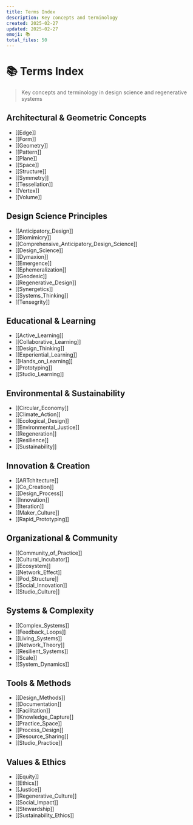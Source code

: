 ```yaml
---
title: Terms Index
description: Key concepts and terminology
created: 2025-02-27
updated: 2025-02-27
emoji: 📚
total_files: 50
---
```


# 📚 Terms Index

> Key concepts and terminology in design science and regenerative systems

## Architectural & Geometric Concepts
- [[Edge]]
- [[Form]]
- [[Geometry]]
- [[Pattern]]
- [[Plane]]
- [[Space]]
- [[Structure]]
- [[Symmetry]]
- [[Tessellation]]
- [[Vertex]]
- [[Volume]]

## Design Science Principles
- [[Anticipatory_Design]]
- [[Biomimicry]]
- [[Comprehensive_Anticipatory_Design_Science]]
- [[Design_Science]]
- [[Dymaxion]]
- [[Emergence]]
- [[Ephemeralization]]
- [[Geodesic]]
- [[Regenerative_Design]]
- [[Synergetics]]
- [[Systems_Thinking]]
- [[Tensegrity]]

## Educational & Learning
- [[Active_Learning]]
- [[Collaborative_Learning]]
- [[Design_Thinking]]
- [[Experiential_Learning]]
- [[Hands_on_Learning]]
- [[Prototyping]]
- [[Studio_Learning]]

## Environmental & Sustainability
- [[Circular_Economy]]
- [[Climate_Action]]
- [[Ecological_Design]]
- [[Environmental_Justice]]
- [[Regeneration]]
- [[Resilience]]
- [[Sustainability]]

## Innovation & Creation
- [[ARTchitecture]]
- [[Co_Creation]]
- [[Design_Process]]
- [[Innovation]]
- [[Iteration]]
- [[Maker_Culture]]
- [[Rapid_Prototyping]]

## Organizational & Community
- [[Community_of_Practice]]
- [[Cultural_Incubator]]
- [[Ecosystem]]
- [[Network_Effect]]
- [[Pod_Structure]]
- [[Social_Innovation]]
- [[Studio_Culture]]

## Systems & Complexity
- [[Complex_Systems]]
- [[Feedback_Loops]]
- [[Living_Systems]]
- [[Network_Theory]]
- [[Resilient_Systems]]
- [[Scale]]
- [[System_Dynamics]]

## Tools & Methods
- [[Design_Methods]]
- [[Documentation]]
- [[Facilitation]]
- [[Knowledge_Capture]]
- [[Practice_Space]]
- [[Process_Design]]
- [[Resource_Sharing]]
- [[Studio_Practice]]

## Values & Ethics
- [[Equity]]
- [[Ethics]]
- [[Justice]]
- [[Regenerative_Culture]]
- [[Social_Impact]]
- [[Stewardship]]
- [[Sustainability_Ethics]]
